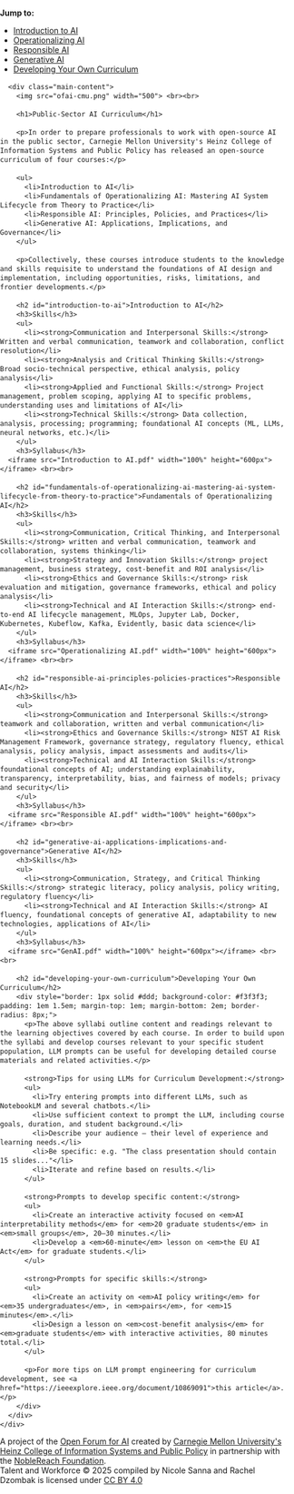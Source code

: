 <html>
<head>
  <meta charset="UTF-8">
  <title>Public-Sector AI Curriculum</title>
  <style>
  html, body {
    margin: 0;
    padding: 0;
    height: 100%;
    font-family: -apple-system, BlinkMacSystemFont, "Segoe UI", Roboto, Helvetica, Arial, sans-serif;
    background-color: #fff;
  }

  .page-wrapper {
    width: 100%;
  }

  .layout-wrapper {
    display: flex;
    align-items: flex-start;
    padding: 2rem 2rem 2rem 1rem;
    gap: 2rem;
    width: 100%;
  }

  #sticky-nav {
    position: sticky;
    top: 1rem;
    align-self: flex-start;
    width: 180px;
    background-color: #f3f3f3;
    border: 1px solid #ddd;
    padding: 1em;
    border-radius: 20px;
    box-shadow: 0 2px 4px rgba(0,0,0,0.05);
    font-size: 0.9em;
    flex-shrink: 0;
  }

  #sticky-nav ul {
    list-style: none;
    padding-left: 0;
    margin: 0;
  }

  #sticky-nav li {
    margin-bottom: 0.5em;
  }

  .main-content {
    flex: 1;
    min-width: 0;
    padding-right: 1rem;
  }

  .footer-wrapper {
    background-color: #ffeeee;
    border-top: 1px solid #ddd;
    padding: 2rem 0;
    font-size: 0.9em;
    color: #666;
    text-align: center;
    box-sizing: border-box;
    width: 100%;
    display: flex;
    justify-content: center;
    align-items: center;
  }

  .footer-content {
    max-width: 1200px;
    padding: 0 2rem;
  }

  /* Mobile styles */
  @media (max-width: 768px) {
    .layout-wrapper {
      flex-direction: column;
      padding: 1rem;
      gap: 1rem;
    }

    #sticky-nav {
      width: 100%;
      position: relative;
      box-shadow: none;
      margin-bottom: 1rem;
    }

    .main-content {
      padding-right: 0;
    }

    .footer-content {
      padding: 0 1rem;
    }
  }
</style>
</head>
<body>
  <div class="page-wrapper">
    <div class="layout-wrapper">
      <div id="sticky-nav">
        <strong>Jump to:</strong>
        <ul>
          <li><a href="#introduction-to-ai">Introduction to AI</a></li>
          <li><a href="#fundamentals-of-operationalizing-ai-mastering-ai-system-lifecycle-from-theory-to-practice">Operationalizing AI</a></li>
          <li><a href="#responsible-ai-principles-policies-practices">Responsible AI</a></li>
          <li><a href="#generative-ai-applications-implications-and-governance">Generative AI</a></li>
          <li><a href="#developing-your-own-curriculum">Developing Your Own Curriculum</a></li>
        </ul>
      </div>

      <div class="main-content">
        <img src="ofai-cmu.png" width="500"> <br><br>

        <h1>Public-Sector AI Curriculum</h1>

        <p>In order to prepare professionals to work with open-source AI in the public sector, Carnegie Mellon University's Heinz College of Information Systems and Public Policy has released an open-source curriculum of four courses:</p>

        <ul>
          <li>Introduction to AI</li>
          <li>Fundamentals of Operationalizing AI: Mastering AI System Lifecycle from Theory to Practice</li>
          <li>Responsible AI: Principles, Policies, and Practices</li>
          <li>Generative AI: Applications, Implications, and Governance</li>
        </ul>

        <p>Collectively, these courses introduce students to the knowledge and skills requisite to understand the foundations of AI design and implementation, including opportunities, risks, limitations, and frontier developments.</p>

        <h2 id="introduction-to-ai">Introduction to AI</h2>
        <h3>Skills</h3>
        <ul>
          <li><strong>Communication and Interpersonal Skills:</strong> Written and verbal communication, teamwork and collaboration, conflict resolution</li>
          <li><strong>Analysis and Critical Thinking Skills:</strong> Broad socio-technical perspective, ethical analysis, policy analysis</li>
          <li><strong>Applied and Functional Skills:</strong> Project management, problem scoping, applying AI to specific problems, understanding uses and limitations of AI</li>
          <li><strong>Technical Skills:</strong> Data collection, analysis, processing; programming; foundational AI concepts (ML, LLMs, neural networks, etc.)</li>
        </ul>
        <h3>Syllabus</h3>
      <iframe src="Introduction to AI.pdf" width="100%" height="600px"></iframe> <br><br>

        <h2 id="fundamentals-of-operationalizing-ai-mastering-ai-system-lifecycle-from-theory-to-practice">Fundamentals of Operationalizing AI</h2>
        <h3>Skills</h3>
        <ul>
          <li><strong>Communication, Critical Thinking, and Interpersonal Skills:</strong> written and verbal communication, teamwork and collaboration, systems thinking</li>
          <li><strong>Strategy and Innovation Skills:</strong> project management, business strategy, cost-benefit and ROI analysis</li>
          <li><strong>Ethics and Governance Skills:</strong> risk evaluation and mitigation, governance frameworks, ethical and policy analysis</li>
          <li><strong>Technical and AI Interaction Skills:</strong> end-to-end AI lifecycle management, MLOps, Jupyter Lab, Docker, Kubernetes, Kubeflow, Kafka, Evidently, basic data science</li>
        </ul>
        <h3>Syllabus</h3>
      <iframe src="Operationalizing AI.pdf" width="100%" height="600px"></iframe> <br><br>

        <h2 id="responsible-ai-principles-policies-practices">Responsible AI</h2>
        <h3>Skills</h3>
        <ul>
          <li><strong>Communication and Interpersonal Skills:</strong> teamwork and collaboration, written and verbal communication</li>
          <li><strong>Ethics and Governance Skills:</strong> NIST AI Risk Management Framework, governance strategy, regulatory fluency, ethical analysis, policy analysis, impact assessments and audits</li>
          <li><strong>Technical and AI Interaction Skills:</strong> foundational concepts of AI; understanding explainability, transparency, interpretability, bias, and fairness of models; privacy and security</li>
        </ul>
        <h3>Syllabus</h3>
      <iframe src="Responsible AI.pdf" width="100%" height="600px"></iframe> <br><br>

        <h2 id="generative-ai-applications-implications-and-governance">Generative AI</h2>
        <h3>Skills</h3>
        <ul>
          <li><strong>Communication, Strategy, and Critical Thinking Skills:</strong> strategic literacy, policy analysis, policy writing, regulatory fluency</li>
          <li><strong>Technical and AI Interaction Skills:</strong> AI fluency, foundational concepts of generative AI, adaptability to new technologies, applications of AI</li>
        </ul>
        <h3>Syllabus</h3>
      <iframe src="GenAI.pdf" width="100%" height="600px"></iframe> <br><br>

        <h2 id="developing-your-own-curriculum">Developing Your Own Curriculum</h2>
        <div style="border: 1px solid #ddd; background-color: #f3f3f3; padding: 1em 1.5em; margin-top: 1em; margin-bottom: 2em; border-radius: 8px;">
          <p>The above syllabi outline content and readings relevant to the learning objectives covered by each course. In order to build upon the syllabi and develop courses relevant to your specific student population, LLM prompts can be useful for developing detailed course materials and related activities.</p>

          <strong>Tips for using LLMs for Curriculum Development:</strong>
          <ul>
            <li>Try entering prompts into different LLMs, such as NotebookLM and several chatbots.</li>
            <li>Use sufficient context to prompt the LLM, including course goals, duration, and student background.</li>
            <li>Describe your audience – their level of experience and learning needs.</li>
            <li>Be specific: e.g. "The class presentation should contain 15 slides..."</li>
            <li>Iterate and refine based on results.</li>
          </ul>

          <strong>Prompts to develop specific content:</strong>
          <ul>
            <li>Create an interactive activity focused on <em>AI interpretability methods</em> for <em>20 graduate students</em> in <em>small groups</em>, 20–30 minutes.</li>
            <li>Develop a <em>60-minute</em> lesson on <em>the EU AI Act</em> for graduate students.</li>
          </ul>

          <strong>Prompts for specific skills:</strong>
          <ul>
            <li>Create an activity on <em>AI policy writing</em> for <em>35 undergraduates</em>, in <em>pairs</em>, for <em>15 minutes</em>.</li>
            <li>Design a lesson on <em>cost-benefit analysis</em> for <em>graduate students</em> with interactive activities, 80 minutes total.</li>
          </ul>

          <p>For more tips on LLM prompt engineering for curriculum development, see <a href="https://ieeexplore.ieee.org/document/10869091">this article</a>.</p>
        </div>
      </div>
    </div>
  </div>

  <div class="footer-wrapper">
    <div class="footer-content">
      <p>
        A project of the <a href="https://www.cmu.edu/engin/programs/ofai.html">Open Forum for AI</a> created by <a href="https://www.heinz.cmu.edu/">Carnegie Mellon University's Heinz College of Information Systems and Public Policy</a> in partnership with the <a href="https://noblereach.org/">NobleReach Foundation</a>.<br>
        Talent and Workforce © 2025 compiled by Nicole Sanna and Rachel Dzombak is licensed under <a href="https://creativecommons.org/licenses/by/4.0/">CC BY 4.0</a><img src="https://mirrors.creativecommons.org/presskit/icons/cc.svg" alt="" style="max-width: 1em;max-height:1em;margin-left: .2em;"><img src="https://mirrors.creativecommons.org/presskit/icons/by.svg" alt="" style="max-width: 1em;max-height:1em;margin-left: .2em;">
      </p>
    </div>
  </div>
</body>
</html>
